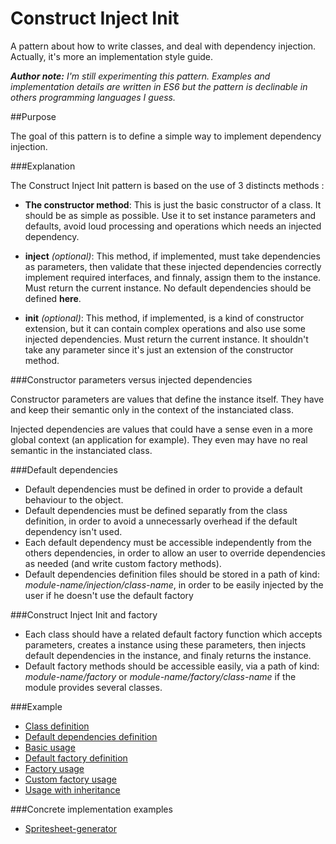 # Construct Inject Init

A pattern about how to write classes, and deal with dependency injection. Actually, it's more an implementation style guide.

***Author note:***
*I'm still experimenting this pattern.*
*Examples and implementation details are written in ES6 but the pattern is declinable in others programming languages I guess.*

##Purpose

The goal of this pattern is to define a simple way to implement dependency injection.

###Explanation

The Construct Inject Init pattern is based on the use of 3 distincts methods :
- **The constructor method**: 
	This is just the basic constructor of a class. It should be as simple as possible. Use it to set instance parameters and defaults, avoid loud processing and operations which needs an injected dependency.

- **inject** *(optional)*: 
	This method, if implemented, must take dependencies as parameters, then validate that these injected dependencies correctly implement required interfaces, and finnaly, assign them to the instance. Must return the current instance. No default dependencies should be defined **here**.

- **init** *(optional)*:
	This method, if implemented, is a kind of constructor extension, but it can contain complex operations and also use some injected dependencies. Must return the current instance. It shouldn't take any parameter since it's just an extension of the constructor method.

###Constructor parameters versus injected dependencies

Constructor parameters are values that define the instance itself. They have and keep their semantic only in the context of the instanciated class.

Injected dependencies are values that could have a sense even in a more global context (an application for example). They even may have no real semantic in the instanciated class.

###Default dependencies

- Default dependencies must be defined in order to provide a default behaviour to the object.
- Default dependencies must be defined separatly from the class definition, in order to avoid a unnecessarly overhead if the default dependency isn't used.
- Each default dependency must be accessible independently from the others dependencies, in order to allow an user to override dependencies as needed (and write custom factory methods).
- Default dependencies definition files should be stored in a path of kind: *module-name/injection/class-name*, in order to be easily injected by the user if he doesn't use the default factory

###Construct Inject Init and factory

- Each class should have a related default factory function which accepts parameters, creates a instance using these parameters, then injects default dependencies in the instance, and finaly returns the instance.
- Default factory methods should be accessible easily, via a path of kind: *module-name/factory* or *module-name/factory/class-name* if the module provides several classes.

###Example

- [Class definition](https://github.com/AlexisTessier/es6-construct-inject-init-pattern/blob/master/example/class-definition.js)
- [Default dependencies definition](https://github.com/AlexisTessier/es6-construct-inject-init-pattern/blob/master/example/default-dependencies-definition.js)
- [Basic usage](https://github.com/AlexisTessier/es6-construct-inject-init-pattern/blob/master/example/basic-usage.js)
- [Default factory definition](https://github.com/AlexisTessier/es6-construct-inject-init-pattern/blob/master/example/default-factory-definition.js)
- [Factory usage](https://github.com/AlexisTessier/es6-construct-inject-init-pattern/blob/master/example/factory-usage.js)
- [Custom factory usage](https://github.com/AlexisTessier/es6-construct-inject-init-pattern/blob/master/example/custom-factory-usage.js)
- [Usage with inheritance](https://github.com/AlexisTessier/es6-construct-inject-init-pattern/blob/master/example/usage-with-inheritance.js)

###Concrete implementation examples

- [Spritesheet-generator](https://github.com/AlexisTessier/spritesheet-generator/tree/master/sources)
